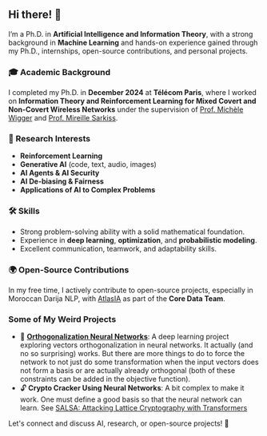 ## Hi there! 👋  

I’m a Ph.D. in **Artificial Intelligence and Information Theory**, with a strong background in **Machine Learning** and hands-on experience gained through my Ph.D., internships, open-source contributions, and personal projects.  

### 🎓 Academic Background  
I completed my Ph.D. in **December 2024** at **Télécom Paris**, where I worked on **Information Theory and Reinforcement Learning for Mixed Covert and Non-Covert Wireless Networks** under the supervision of [Prof. Michèle Wigger](https://perso.telecom-paristech.fr/wigger/) and [Prof. Mireille Sarkiss](https://scholar.google.fr/citations?user=igEaL1QAAAAJ&hl=en).  

### 🔬 Research Interests  
- **Reinforcement Learning**  
- **Generative AI** (code, text, audio, images)  
- **AI Agents & AI Security**  
- **AI De-biasing & Fairness**  
- **Applications of AI to Complex Problems**  

### 🛠 Skills  
- Strong problem-solving ability with a solid mathematical foundation.  
- Experience in **deep learning**, **optimization**, and **probabilistic modeling**.  
- Excellent communication, teamwork, and adaptability skills.  

### 🌍 Open-Source Contributions  
In my free time, I actively contribute to open-source projects, especially in Moroccan Darija NLP, with [AtlasIA](https://huggingface.co/atlasia) as part of the **Core Data Team**.  

### Some of My Weird Projects  
- 🧠 **[Orthogonalization Neural Networks](https://github.com/BounharAbdelaziz/Orthorgonalization-Neural-Networks)**: A deep learning project exploring vectors orthogonalization in neural networks. It actually (and no so surprising) works. But there are more things to do to force the network to not just do some transformation when the input vectors does not form a basis or are actually already orthogonal (both of these constraints can be added in the objective function).
- 🔓 **Crypto Cracker Using Neural Networks**: A bit complex to make it work. One must define a good basis so that the neural network can learn. See [SALSA: Attacking Lattice Cryptography with Transformers](https://arxiv.org/abs/2207.04785)

Let's connect and discuss AI, research, or open-source projects! 🚀
